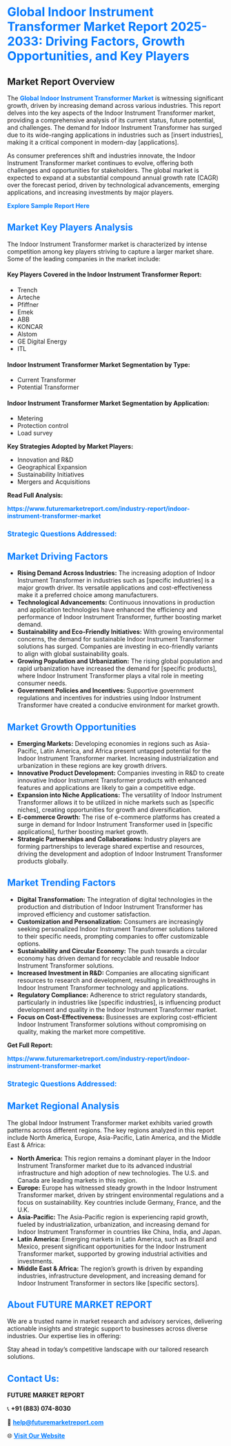 <h1 style="color: #007BFF;">Global Indoor Instrument Transformer Market Report 2025-2033: Driving Factors, Growth Opportunities, and Key Players</h1>

<section id="overview">
<h2>Market Report Overview</h2>
<p>The <a href="https://www.futuremarketreport.com/industry-report/indoor-instrument-transformer-market" style="color: #007BFF; text-decoration: none;"><strong>Global Indoor Instrument Transformer Market</strong></a> is witnessing significant growth, driven by increasing demand across various industries. This report delves into the key aspects of the Indoor Instrument Transformer market, providing a comprehensive analysis of its current status, future potential, and challenges. The demand for Indoor Instrument Transformer has surged due to its wide-ranging applications in industries such as [insert industries], making it a critical component in modern-day [applications].</p>
<p>As consumer preferences shift and industries innovate, the Indoor Instrument Transformer market continues to evolve, offering both challenges and opportunities for stakeholders. The global market is expected to expand at a substantial compound annual growth rate (CAGR) over the forecast period, driven by technological advancements, emerging applications, and increasing investments by major players.</p>
</section>

<section id="overview">
<p><a href="https://www.futuremarketreport.com/request-sample/reportId=53061" style="color: #007BFF; text-decoration: none;"><strong>Explore Sample Report Here</strong></a></p>
</section>

<section id="key-players">
<h2 style="color: #007BFF;">Market Key Players Analysis</h2>
<p>The Indoor Instrument Transformer market is characterized by intense competition among key players striving to capture a larger market share. Some of the leading companies in the market include:</p>
<h4>Key Players Covered in the Indoor Instrument Transformer Report:</h4>
<ul><li>Trench</li><li>Arteche</li><li>Pfiffner</li><li>Emek</li><li>ABB</li><li>KONCAR</li><li>Alstom</li><li>GE Digital Energy</li><li>ITL</li></ul>
<h4>Indoor Instrument Transformer Market Segmentation by Type:</h4>
<ul><li>Current Transformer</li><li>Potential Transformer</li></ul>

<h4>Indoor Instrument Transformer Market Segmentation by Application:</h4>
<ul><li>Metering</li><li>Protection control</li><li>Load survey</li></ul>
<p><strong>Key Strategies Adopted by Market Players:</strong></p>
<ul>
<li>Innovation and R&D</li>
<li>Geographical Expansion</li>
<li>Sustainability Initiatives</li>
<li>Mergers and Acquisitions</li>
</ul>
</section>

<section>
<p><strong>Read Full Analysis: </strong></p><a href="https://www.futuremarketreport.com/industry-report/indoor-instrument-transformer-market" style="color: #007BFF; text-decoration: none;"><strong>https://www.futuremarketreport.com/industry-report/indoor-instrument-transformer-market</strong></a>
<h3 style="color: #007BFF;">Strategic Questions Addressed:</h3>
</section>

<section id="driving-factors">
<h2 style="color: #007BFF;">Market Driving Factors</h2>
<ul>
<li><strong>Rising Demand Across Industries:</strong> The increasing adoption of Indoor Instrument Transformer in industries such as [specific industries] is a major growth driver. Its versatile applications and cost-effectiveness make it a preferred choice among manufacturers.</li>
<li><strong>Technological Advancements:</strong> Continuous innovations in production and application technologies have enhanced the efficiency and performance of Indoor Instrument Transformer, further boosting market demand.</li>
<li><strong>Sustainability and Eco-Friendly Initiatives:</strong> With growing environmental concerns, the demand for sustainable Indoor Instrument Transformer solutions has surged. Companies are investing in eco-friendly variants to align with global sustainability goals.</li>
<li><strong>Growing Population and Urbanization:</strong> The rising global population and rapid urbanization have increased the demand for [specific products], where Indoor Instrument Transformer plays a vital role in meeting consumer needs.</li>
<li><strong>Government Policies and Incentives:</strong> Supportive government regulations and incentives for industries using Indoor Instrument Transformer have created a conducive environment for market growth.</li>
</ul>
</section>

<section id="growth-opportunities">
<h2 style="color: #007BFF;">Market Growth Opportunities</h2>
<ul>
<li><strong>Emerging Markets:</strong> Developing economies in regions such as Asia-Pacific, Latin America, and Africa present untapped potential for the Indoor Instrument Transformer market. Increasing industrialization and urbanization in these regions are key growth drivers.</li>
<li><strong>Innovative Product Development:</strong> Companies investing in R&D to create innovative Indoor Instrument Transformer products with enhanced features and applications are likely to gain a competitive edge.</li>
<li><strong>Expansion into Niche Applications:</strong> The versatility of Indoor Instrument Transformer allows it to be utilized in niche markets such as [specific niches], creating opportunities for growth and diversification.</li>
<li><strong>E-commerce Growth:</strong> The rise of e-commerce platforms has created a surge in demand for Indoor Instrument Transformer used in [specific applications], further boosting market growth.</li>
<li><strong>Strategic Partnerships and Collaborations:</strong> Industry players are forming partnerships to leverage shared expertise and resources, driving the development and adoption of Indoor Instrument Transformer products globally.</li>
</ul>
</section>

<section id="trending-factors">
<h2 style="color: #007BFF;">Market Trending Factors</h2>
<ul>
<li><strong>Digital Transformation:</strong> The integration of digital technologies in the production and distribution of Indoor Instrument Transformer has improved efficiency and customer satisfaction.</li>
<li><strong>Customization and Personalization:</strong> Consumers are increasingly seeking personalized Indoor Instrument Transformer solutions tailored to their specific needs, prompting companies to offer customizable options.</li>
<li><strong>Sustainability and Circular Economy:</strong> The push towards a circular economy has driven demand for recyclable and reusable Indoor Instrument Transformer solutions.</li>
<li><strong>Increased Investment in R&D:</strong> Companies are allocating significant resources to research and development, resulting in breakthroughs in Indoor Instrument Transformer technology and applications.</li>
<li><strong>Regulatory Compliance:</strong> Adherence to strict regulatory standards, particularly in industries like [specific industries], is influencing product development and quality in the Indoor Instrument Transformer market.</li>
<li><strong>Focus on Cost-Effectiveness:</strong> Businesses are exploring cost-efficient Indoor Instrument Transformer solutions without compromising on quality, making the market more competitive.</li>
</ul>
</section>

<section>
<p><strong>Get Full Report: </strong></p><a href="https://www.futuremarketreport.com/industry-report/indoor-instrument-transformer-market" style="color: #007BFF; text-decoration: none;"><strong>https://www.futuremarketreport.com/industry-report/indoor-instrument-transformer-market</strong></a>
<h3 style="color: #007BFF;">Strategic Questions Addressed:</h3>
</section>


<section id="regional-analysis">
<h2 style="color: #007BFF;">Market Regional Analysis</h2>
<p>The global Indoor Instrument Transformer market exhibits varied growth patterns across different regions. The key regions analyzed in this report include North America, Europe, Asia-Pacific, Latin America, and the Middle East & Africa:</p>
<ul>
<li><strong>North America:</strong> This region remains a dominant player in the Indoor Instrument Transformer market due to its advanced industrial infrastructure and high adoption of new technologies. The U.S. and Canada are leading markets in this region.</li>
<li><strong>Europe:</strong> Europe has witnessed steady growth in the Indoor Instrument Transformer market, driven by stringent environmental regulations and a focus on sustainability. Key countries include Germany, France, and the U.K.</li>
<li><strong>Asia-Pacific:</strong> The Asia-Pacific region is experiencing rapid growth, fueled by industrialization, urbanization, and increasing demand for Indoor Instrument Transformer in countries like China, India, and Japan.</li>
<li><strong>Latin America:</strong> Emerging markets in Latin America, such as Brazil and Mexico, present significant opportunities for the Indoor Instrument Transformer market, supported by growing industrial activities and investments.</li>
<li><strong>Middle East & Africa:</strong> The region’s growth is driven by expanding industries, infrastructure development, and increasing demand for Indoor Instrument Transformer in sectors like [specific sectors].</li>
</ul>
</section>

<footer>
<h2 style="color: #007BFF;">About FUTURE MARKET REPORT</h2>
<p>We are a trusted name in market research and advisory services, delivering actionable insights and strategic support to businesses across diverse industries. Our expertise lies in offering:</p>

<p>Stay ahead in today’s competitive landscape with our tailored research solutions.</p>

<h2 style="color: #007BFF;">Contact Us:</h2>
<p><strong>FUTURE MARKET REPORT</strong></p>
<p>📞 <strong>+91 (883) 074-8030</strong></p>
<p>📧 <strong><a href="mailto:help@futuremarketreport.com" style="color: #007BFF;">help@futuremarketreport.com</a></strong></p>
<p>🌐 <strong><a href="https://www.futuremarketreport.com/" style="color: #007BFF;">Visit Our Website</a></strong></p>
</footer>
